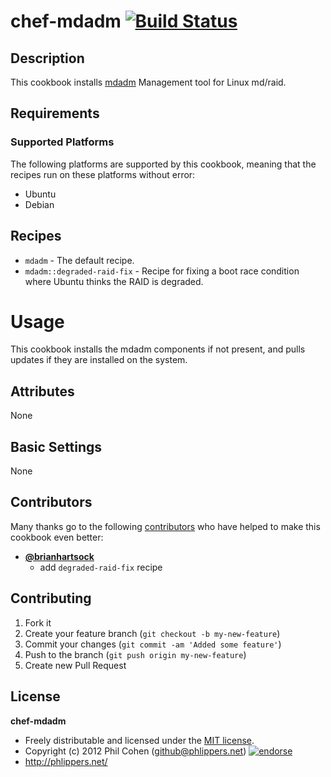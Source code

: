 # chef-mdadm  [![Build Status](https://travis-ci.org/phlipper/chef-mdadm.png)](https://travis-ci.org/phlipper/chef-mdadm)

## Description

This cookbook installs [mdadm](http://neil.brown.name/git/mdadm) Management tool for Linux md/raid.

## Requirements


### Supported Platforms

The following platforms are supported by this cookbook, meaning that the recipes run on these platforms without error:

* Ubuntu
* Debian


## Recipes

* `mdadm` - The default recipe.
* `mdadm::degraded-raid-fix` - Recipe for fixing a boot race condition where Ubuntu thinks the RAID is degraded.

# Usage

This cookbook installs the mdadm components if not present, and pulls updates if they are installed on the system.


## Attributes

None


## Basic Settings

None


## Contributors

Many thanks go to the following [contributors](https://github.com/phlipper/chef-mdadm/graphs/contributors) who have helped to make this cookbook even better:

* **[@brianhartsock](https://github.com/brianhartsock)**
    * add `degraded-raid-fix` recipe


## Contributing

1. Fork it
2. Create your feature branch (`git checkout -b my-new-feature`)
3. Commit your changes (`git commit -am 'Added some feature'`)
4. Push to the branch (`git push origin my-new-feature`)
5. Create new Pull Request


## License

**chef-mdadm**

* Freely distributable and licensed under the [MIT license](http://phlipper.mit-license.org/2012/license.html).
* Copyright (c) 2012 Phil Cohen (github@phlippers.net) [![endorse](http://api.coderwall.com/phlipper/endorsecount.png)](http://coderwall.com/phlipper)
* http://phlippers.net/
